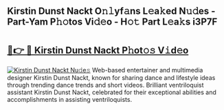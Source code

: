 ## Kirstin Dunst Nackt O𝚗𝚕yf𝚊ns L𝚎a𝚔ed N𝚞𝚍es - Part-Yam P𝚑𝚘tos Vi𝚍𝚎o - H𝚘𝚝 Part L𝚎a𝚔s i3P7F

# <h2><a href="http://kfe1ayd.oniu.top/?m=Kirstin+Dunst+Nackt">🔗👉 🔴 Kirstin Dunst Nackt P𝚑ot𝚘𝚜 V𝚒d𝚎o</a></h2>

[![Kirstin Dunst Nackt Nu𝚍e𝚜](https://i.imgur.com/0qMVB7G.gif)](http://kfe1ayd.oniu.top/?m=Kirstin+Dunst+Nackt)
Web-based entertainer and multimedia designer Kirstin Dunst Nackt, known for sharing dance and lifestyle ideas through trending dance trends and short videos. Brilliant ventriloquist assistant Kirstin Dunst Nackt, celebrated for their exceptional abilities and accomplishments in assisting ventriloquists.  
